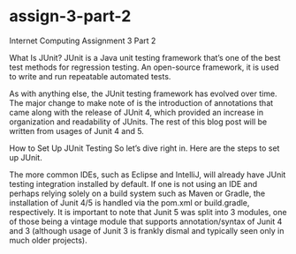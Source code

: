 # assign-3-part-2
Internet Computing Assignment 3 Part 2


What Is JUnit?
JUnit is a Java unit testing framework that’s one of the best test methods for regression testing. An open-source framework, it is used to write and run repeatable automated tests.

As with anything else, the JUnit testing framework has evolved over time. The major change to make note of is the introduction of annotations that came along with the release of JUnit 4, which provided an increase in organization and readability of JUnits. The rest of this blog post will be written from usages of Junit 4 and 5.

How to Set Up JUnit Testing
So let’s dive right in. Here are the steps to set up JUnit.

The more common IDEs, such as Eclipse and IntelliJ, will already have JUnit testing integration installed by default. If one is not using an IDE and perhaps relying solely on a build system such as Maven or Gradle, the installation of Junit 4/5 is handled via the pom.xml or build.gradle, respectively. It is important to note that Junit 5 was split into 3 modules, one of those being a vintage module that supports annotation/syntax of Junit 4 and 3 (although usage of Junit 3 is frankly dismal and typically seen only in much older projects).
